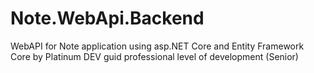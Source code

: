 # Note.WebApi.Backend
WebAPI for Note application using asp.NET Core and Entity Framework Core by Platinum DEV guid professional level of development (Senior)
